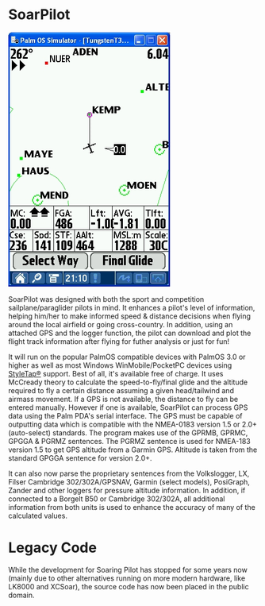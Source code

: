 # SoarPilot

![Moving Map](/images/moving_map_dia.jpg)

SoarPilot was designed with both the sport and competition sailplane/paraglider pilots in mind. 
It enhances a pilot's level of information, helping him/her to make informed speed & distance decisions when flying around the local airfield or going cross-country. 
In addition, using an attached GPS and the logger function, the pilot can download and plot the flight track information after flying for futher analysis or just for fun!


It will run on the popular PalmOS compatible devices with PalmOS 3.0 or higher as well as most Windows WinMobile/PocketPC devices using [StyleTap®](https://soaringpilot.meansolutions.nl/doku.php/soarpilot:styletap_differences) support. 
Best of all, it's available free of charge. It uses McCready theory to calculate the speed-to-fly/final glide and the altitude required to fly a certain 
distance assuming a given head/tailwind and airmass movement. If a GPS is not available, the distance to fly can be entered manually. 
However if one is available, SoarPilot can process GPS data using the Palm PDA's serial interface. The GPS must be capable of outputting data which is compatible with 
the NMEA-0183 version 1.5 or 2.0+ (auto-select) standards. The program makes use of the GPRMB, GPRMC, GPGGA & PGRMZ sentences. 
The PGRMZ sentence is used for NMEA-183 version 1.5 to get GPS altitude from a Garmin GPS. Altitude is taken from the standard GPGGA sentence for version 2.0+.


It can also now parse the proprietary sentences from the Volkslogger, LX, Filser Cambridge 302/302A/GPSNAV, Garmin (select models), PosiGraph, Zander and 
other loggers for pressure altitude information. In addition, if connected to a Borgelt B50 or Cambridge 302/302A, all additional information from both units 
is used to enhance the accuracy of many of the calculated values.

# Legacy Code
While the development for Soaring Pilot has stopped for some years now (mainly due to other alternatives running on more modern hardware, like LK8000 and XCSoar), 
the source code has now been placed in the public domain.
